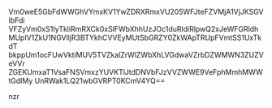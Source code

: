 Vm0weE5GbFdWWGhVYmxKV1YwZDRXRmxVU205WFJteFZVMjA1VjJKSGVIbFdi
VFZyVm0xS1IyTkliRmRXCk0xSlFWbXhhUzJOc1duRldiRlpwQ2xJeWFGRldh
MUpIV1ZkU1NGVlljR3BTYkhCVVEyMUtSbGRZY0ZkWApTRUpFVmtSS1UxTkdT
bkppUm1ocFUwVktiMUV5TVZkalZrWlZWbXhLVGdwaVZrbDZWMWN3ZUZVeVVr
ZGEKUmxaT1VsaFNSVmxzYUVKTlJtdDNVbFJzVVZWWE9VeFphMmhMWWtGdlMy
UnRWak1LQ21wbGVRPT0KCmV4YQ==

nzr